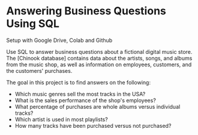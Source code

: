 # Answering Business Questions Using SQL

Setup with Google Drive, Colab and Github

Use SQL to answer business questions about a fictional digital music store. The [Chinook database] contains data about the artists, songs, and albums from the music shop, as well as information on employees, customers, and the customers' purchases.

The goal in this project is to find answers on the following:

* Which music genres sell the most tracks in the USA?
* What is the sales performance of the shop's employees?
* What percentage of purchases are whole albums versus individual tracks?
* Which artist is used in most playlists?
* How many tracks have been purchased versus not purchased?
